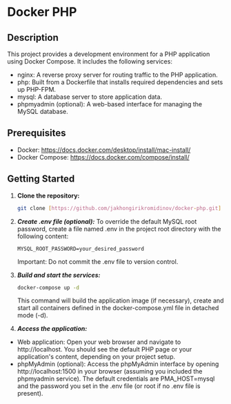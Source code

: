 # Docker PHP

## Description

This project provides a development environment for a PHP application using Docker Compose. It includes the following services:

* nginx: A reverse proxy server for routing traffic to the PHP application.
* php: Built from a Dockerfile that installs required dependencies and sets up PHP-FPM.
* mysql: A database server to store application data.
* phpmyadmin (optional): A web-based interface for managing the MySQL database.

## Prerequisites

* Docker: https://docs.docker.com/desktop/install/mac-install/
* Docker Compose: https://docs.docker.com/compose/install/  


## Getting Started

1. **Clone the repository:**

   ```bash
   git clone [https://github.com/jakhongirikromidinov/docker-php.git]  
2. ***Create .env file (optional):***
    To override the default MySQL root password, create a file named .env in the project root directory with the following content:

   ```
   MYSQL_ROOT_PASSWORD=your_desired_password
   ```
   Important: Do not commit the .env file to version control.

3. ***Build and start the services:***
   ```bash
   docker-compose up -d
   ```
   This command will build the application image (if necessary), create and start all containers defined in the docker-compose.yml file in detached mode (-d).

4. ***Access the application:***
* Web application: Open your web browser and navigate to http://localhost. You should see the default PHP page or your application's content, depending on your project setup.
* phpMyAdmin (optional): Access the phpMyAdmin interface by opening http://localhost:1500 in your browser (assuming you included the phpmyadmin service). The default credentials are PMA_HOST=mysql and the password you set in the .env file (or root if no .env file is present).
